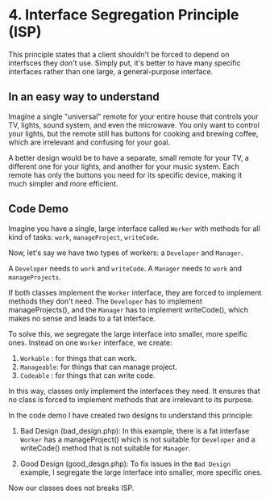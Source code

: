# 4. Interface Segregation Principle (ISP)
This principle states that a client shouldn't be forced to depend on interfsces they don't use. Simply put, it's better to have many specific interfaces rather than one large, a general-purpose interface.


## In an easy way to understand
Imagine a single "universal" remote for your entire house that controls your TV, lights, sound system, and even the microwave. You only want to control your lights, but the remote still has buttons for cooking and brewing coffee, which are irrelevant and confusing for your goal.

A better design would be to have a separate, small remote for your TV, a different one for your lights, and another for your music system. Each remote has only the buttons you need for its specific device, making it much simpler and more efficient.



## Code Demo
Imagine you have a single, large interface called `Worker` with methods for all kind of tasks: `work`, `manageProject`, `writeCode`. 

Now, let's say we have two types of workers: a `Developer` and `Manager`. 

A `Developer` needs to `work` and `writeCode`. A `Manager` needs to `work` and `manageProjects`.

If both classes implement the `Worker` interface, they are forced to implement methods they don't need. The `Developer` has to implement manageProjects(), and the `Manager` has to implement writeCode(), which makes no sense and leads to a fat interface.

To solve this, we segregate the large interface into smaller, more speific ones. Instead on one `Worker` interface, we create:

1. `Workable`  : for things that can work.
2. `Manageable`: for things that can manage project.
3. `Codeable`  : for things that can write code.
 
 In this way, classes only implement the interfaces they need. It ensures that no class is forced 
 to implement methods that are irrelevant to its purpose.

In the code demo I have created two designs to understand this principle:

1. Bad Design (bad_design.php): In this example, there is a fat interfase `Worker` has a manageProject() which is not suitable for `Developer` and a writeCode() method that is not suitable for `Manager`.

2. Good Design (good_desgn.php): To fix issues in the `Bad Design` example, I segregate the large interface into smaller, more specific ones. 

Now our classes does not breaks ISP.